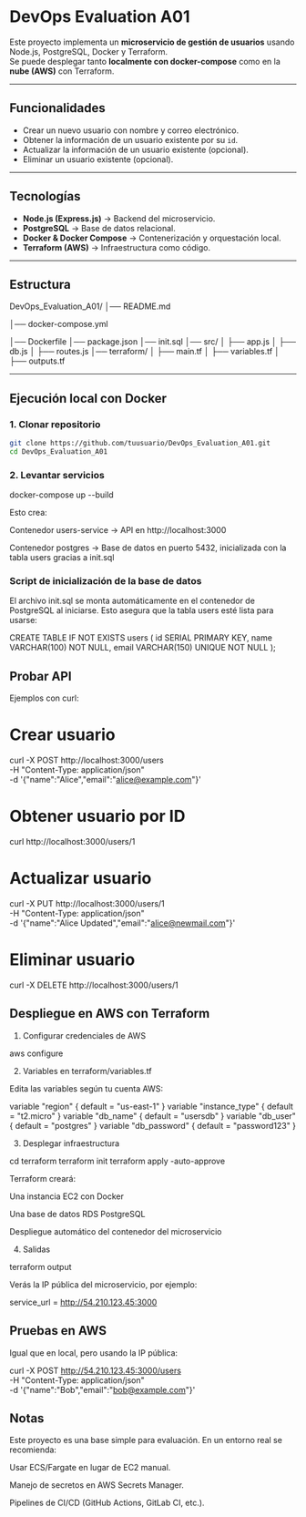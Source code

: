 # DevOps Evaluation A01

Este proyecto implementa un **microservicio de gestión de usuarios** usando Node.js, PostgreSQL, Docker y Terraform.  
Se puede desplegar tanto **localmente con docker-compose** como en la **nube (AWS)** con Terraform.

---

##  Funcionalidades

- Crear un nuevo usuario con nombre y correo electrónico.
- Obtener la información de un usuario existente por su `id`.
- Actualizar la información de un usuario existente (opcional).
- Eliminar un usuario existente (opcional).

---

##  Tecnologías

- **Node.js (Express.js)** → Backend del microservicio.
- **PostgreSQL** → Base de datos relacional.
- **Docker & Docker Compose** → Contenerización y orquestación local.
- **Terraform (AWS)** → Infraestructura como código.

---

##  Estructura

DevOps_Evaluation_A01/
│── README.md

│── docker-compose.yml

│── Dockerfile
│── package.json
│── init.sql
│── src/
│ ├── app.js
│ ├── db.js
│ ├── routes.js
│── terraform/
│ ├── main.tf
│ ├── variables.tf
│ ├── outputs.tf


---

##  Ejecución local con Docker

### 1. Clonar repositorio
```bash
git clone https://github.com/tuusuario/DevOps_Evaluation_A01.git
cd DevOps_Evaluation_A01
```

### 2. Levantar servicios

docker-compose up --build

Esto crea:

Contenedor users-service → API en http://localhost:3000

Contenedor postgres → Base de datos en puerto 5432, inicializada con la tabla users gracias a init.sql

### Script de inicialización de la base de datos

El archivo init.sql
 se monta automáticamente en el contenedor de PostgreSQL al iniciarse.
Esto asegura que la tabla users esté lista para usarse:

CREATE TABLE IF NOT EXISTS users (
    id SERIAL PRIMARY KEY,
    name VARCHAR(100) NOT NULL,
    email VARCHAR(150) UNIQUE NOT NULL
);

## Probar API

Ejemplos con curl:

# Crear usuario
curl -X POST http://localhost:3000/users \
  -H "Content-Type: application/json" \
  -d '{"name":"Alice","email":"alice@example.com"}'

# Obtener usuario por ID
curl http://localhost:3000/users/1

# Actualizar usuario
curl -X PUT http://localhost:3000/users/1 \
  -H "Content-Type: application/json" \
  -d '{"name":"Alice Updated","email":"alice@newmail.com"}'

# Eliminar usuario
curl -X DELETE http://localhost:3000/users/1

## Despliegue en AWS con Terraform
1. Configurar credenciales de AWS

aws configure


2. Variables en terraform/variables.tf

Edita las variables según tu cuenta AWS:

variable "region" { default = "us-east-1" }
variable "instance_type" { default = "t2.micro" }
variable "db_name" { default = "usersdb" }
variable "db_user" { default = "postgres" }
variable "db_password" { default = "password123" }


3. Desplegar infraestructura

cd terraform
terraform init
terraform apply -auto-approve


Terraform creará:

Una instancia EC2 con Docker

Una base de datos RDS PostgreSQL

Despliegue automático del contenedor del microservicio

4. Salidas

terraform output

Verás la IP pública del microservicio, por ejemplo:

service_url = http://54.210.123.45:3000


## Pruebas en AWS

Igual que en local, pero usando la IP pública:

curl -X POST http://54.210.123.45:3000/users \
  -H "Content-Type: application/json" \
  -d '{"name":"Bob","email":"bob@example.com"}'



## Notas

Este proyecto es una base simple para evaluación. En un entorno real se recomienda:

Usar ECS/Fargate en lugar de EC2 manual.

Manejo de secretos en AWS Secrets Manager.

Pipelines de CI/CD (GitHub Actions, GitLab CI, etc.).
